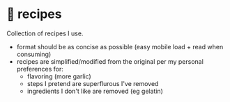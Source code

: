 # 🌮 recipes

Collection of recipes I use.

- format should be as concise as possible (easy mobile load + read when
  consuming)
- recipes are simplified/modified from the original per my personal preferences
  for:
  - flavoring (more garlic)
  - steps I pretend are superflurous I've removed
  - ingredients I don't like are removed (eg gelatin)
